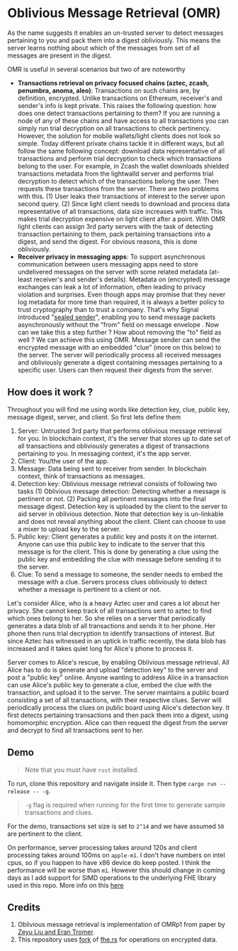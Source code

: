 # Oblivious Message Retrieval (OMR)

As the name suggests it enables an un-trusted server to detect messages pertaining to you and pack them into a digest obliviously. This means the server learns nothing about which of the messages from set of all messages are present in the digest.

OMR is useful in several scenarios but two of are noteworthy

-   **Transactions retrieval on privacy focused chains (aztec, zcash, penumbra, anoma, aleo)**: Transactions on such chains are, by definition, encrypted. Unlike transactions on Ethereum, receiver's and sender's info is kept private. This raises the following question: how does one detect transactions pertaining to them? If you are running a node of any of these chains and have access to all transactions you can simply run trial decryption on all transactions to check pertinency. However, the solution for mobile wallets/light clients does not look so simple. Today different private chains tackle it in different ways, but all follow the same following concept: download data representative of all transactions and perform trial decryption to check which transactions belong to the user. For example, in Zcash the wallet downloads shielded transactions metadata from the lightwalld server and performs trial decryption to detect which of the transactions belong the user. Then requests these transactions from the server.
    There are two problems with this. (1) User leaks their transactions of interest to the server upon second query. (2) Since light client needs to download and process data representative of all transactions, data size increases with traffic. This makes trial decryption expensive on light client after a point.
    With OMR light clients can assign 3rd party servers with the task of detecting transaction pertaining to them, pack pertaining transactions into a digest, and send the digest. For obvious reasons, this is done obliviously.
-   **Receiver privacy in messaging apps**: To support asynchronous communication between users messaging apps need to store undelivered messages on the server with some related metadata (at-least receiver's and sender's details). Metadata on (encrypted) message exchanges can leak a lot of information, often leading to privacy violation and surprises. Even though apps may promise that they never log metadata for more time than required, it is always a better policy to trust cryptography than to trust a company. That's why Signal introduced "[sealed sender](https://signal.org/blog/sealed-sender/)", enabling you to send message packets asynchronously without the "from" field on message envelope . Now can we take this a step further ? How about removing the "to" field as well ?
    We can achieve this using OMR. Message sender can send the encrypted message with an embedded "clue" (more on this below) to the server. The server will periodically process all received messages and obliviously generate a digest containing messages pertaining to a specific user. Users can then request their digests from the server.

## How does it work ?

Throughout you will find me using words like detection key, clue, public key, message digest, server, and client. So first lets define them

1. Server: Untrusted 3rd party that performs oblivious message retrieval for you. In blockchain context, it's the server that stores up to date set of all transactions and obliviously generates a digest of transactions pertaining to you. In messaging context, it's the app server.
2. Client: You/the user of the app.
3. Message: Data being sent to receiver from sender. In blockchain context, think of transactions as messages.
4. Detection key: Oblivious message retrieval consists of following two tasks (1) Oblivious message detection: Detecting whether a message is pertinent or not. (2) Packing all pertinent messages into the final message digest.
   Detection key is uploaded by the client to the server to aid server in oblivious detection. Note that detection key is un-linkable and does not reveal anything about the client. Client can choose to use a mixer to upload key to the server.
5. Public key: Client generates a public key and posts it on the internet. Anyone can use this public key to indicate to the server that this message is for the client. This is done by generating a clue using the public key and embedding the clue with message before sending it to the server.
6. Clue: To send a message to someone, the sender needs to embed the message with a clue. Servers process clues obliviously to detect whether a message is pertinent to a client or not.

Let's consider Alice, who is a heavy Aztec user and cares a lot about her privacy. She cannot keep track of all transactions sent to aztec to find which ones belong to her. So she relies on a server that periodically generates a data blob of all transactions and sends it to her phone. Her phone then runs trial decryption to identify transactions of interest. But since Aztec has witnessed in an uptick in traffic recently, the data blob has increased and it takes quiet long for Alice's phone to process it.

Server comes to Alice's rescue, by enabling Oblivious message retrieval. All Alice has to do is generate and upload "detection key" to the server and post a "public key" online. Anyone wanting to address Alice in a transaction can use Alice's public key to generate a clue, embed the clue with the transaction, and upload it to the server. The server maintains a public board consisting a set of all transactions, with their respective clues. Server will periodically process the clues on public board using Alice's detection key. It first detects pertaining transactions and then pack them into a digest, using homomorphic encryption. Alice can then request the digest from the server and decrypt to find all transactions sent to her.

## Demo

> Note that you must have `rust` installed.

To run, clone this repository and navigate inside it. Then type `cargo run --release -- -g`.

> `-g` flag is required when running for the first time to generate sample transactions and clues.

For the demo, transactions set size is set to `2^14` and we have assumed `50` are pertinent to the client.

On performance, server processing takes around 120s and client processing takes around 100ms on `apple-m1`. I don't have numbers on intel cpus, so if you happen to have x86 device do keep posted. I think the performance will be worse than `m1`. However this should change in coming days as I add support for SIMD operations to the underlying FHE library used in this repo. More info on this [here](https://github.com/Janmajayamall/fhe.rs)

## Credits

1. Oblivious message retrieval is implementation of OMRp1 from paper by [Zeyu Liu and Eran Tromer](https://eprint.iacr.org/2021/1256.pdf).
2. This repository uses [fork](https://github.com/Janmajayamall/fhe.rs) of [fhe.rs](https://github.com/tlepoint/fhe.rs) for operations on encrypted data.
